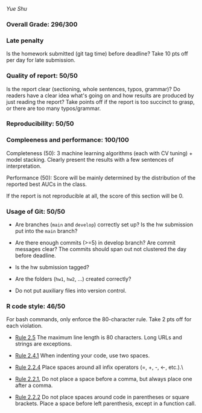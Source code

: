 *Yue Shu*

### Overall Grade: 296/300

### Late penalty

Is the homework submitted (git tag time) before deadline? Take 10 pts off per day for late submission.

### Quality of report: 50/50

Is the report clear (sectioning, whole sentences, typos, grammar)? Do readers have a clear idea what's going on and how results are produced by just reading the report? Take points off if the report is too succinct to grasp, or there are too many typos/grammar.

### Reproducibility: 50/50

### Compleeness and performance: 100/100

Completeness (50): 3 machine learning algorithms (each with CV tuning) + model stacking. Clearly present the results with a few sentences of interpretation.

Performance (50): Score will be mainly determined by the distribution of the reported best AUCs in the class.

If the report is not reproducible at all, the score of this section will be 0.

### Usage of Git: 50/50

-   Are branches (`main` and `develop`) correctly set up? Is the hw submission put into the `main` branch?

-   Are there enough commits (\>=5) in develop branch? Are commit messages clear? The commits should span out not clustered the day before deadline.

-   Is the hw submission tagged?

-   Are the folders (`hw1`, `hw2`, ...) created correctly?

-   Do not put auxiliary files into version control.

### R code style: 46/50

For bash commands, only enforce the 80-character rule. Take 2 pts off for each violation.

-   [Rule 2.5](https://style.tidyverse.org/syntax.html#long-lines) The maximum line length is 80 characters. Long URLs and strings are exceptions.

-   [Rule 2.4.1](https://style.tidyverse.org/syntax.html#indenting) When indenting your code, use two spaces.

-   [Rule 2.2.4](https://style.tidyverse.org/syntax.html#infix-operators) Place spaces around all infix operators (=, +, -, \<-, etc.).\

-   [Rule 2.2.1.](https://style.tidyverse.org/syntax.html#commas) Do not place a space before a comma, but always place one after a comma.

-   [Rule 2.2.2](https://style.tidyverse.org/syntax.html#parentheses) Do not place spaces around code in parentheses or square brackets. Place a space before left parenthesis, except in a function call.
